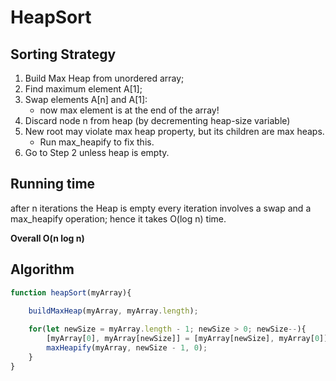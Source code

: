 # HeapSort

## Sorting Strategy
1. Build Max Heap from unordered array; 
2. Find maximum element A[1]; 
3. Swap elements A[n] and A[1]: 
	- now max element is at the end of the array! 
4. Discard node n from heap (by decrementing heap-size variable) 
5. New root may violate max heap property, but its children are max heaps. 
	- Run max_heapify to fix this.
6. Go to Step 2 unless heap is empty.  

## Running time
after n iterations the Heap is empty every iteration involves a swap and a max_heapify operation; hence it takes O(log n) time.

**Overall O(n log n)**

## Algorithm 

```js
function heapSort(myArray){
    
    buildMaxHeap(myArray, myArray.length);

    for(let newSize = myArray.length - 1; newSize > 0; newSize--){
        [myArray[0], myArray[newSize]] = [myArray[newSize], myArray[0]];
        maxHeapify(myArray, newSize - 1, 0);
    }
}
```
